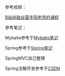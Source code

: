 参考视频：

[B站尚硅谷雷丰阳老师的课程](https://www.bilibili.com/video/BV1uE411C7CW)

参考笔记：

Mybatis参考于[Mybatis笔记](https://my.oschina.net/jallenkwong/blog/4476789)

Spring参考于[Spring笔记](https://blog.csdn.net/qq_43699614)

SpringMVC自己整理

Spring注解开发参考于[CSDN](https://blog.csdn.net/weixin_37778801)

